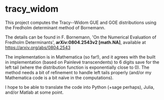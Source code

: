 # tracy_widom
This project computes the Tracy--Widom  GUE and GOE distributions using the Fredholm determinant method of Bornemann.

The details can be found in F. Bornemann, 'On the Numerical Evaluation of Fredholm Determinants', **arXiv:0804.2543v2 [math.NA]**, available at https://arxiv.org/abs/0804.2543 

The implementation is in Mathematica (so far!), and it agrees with the built in implementation (based on Painlevé transcendents) to 6 digits save for the left tail (where the distribution function is exponentially close to 0). The method needs a bit of refinement to handle left tails properly (and/or my Mathematica code is a bit naïve in the computations). 

I hope to be able to translate the code into Python (+sage perhaps), Julia, and/or Matlab at some point. 
